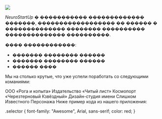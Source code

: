 ![](https://netology-code.github.io/git-homeworks/introduction/assets/logo.png)

*NeuroStartUp* � ����������� ������������� �������, ������������������ �� ������ � �������������� 
 �������� ���������� �������������� ����������.

���� ������������:
* ������� �������� ������
* ������� �������� ������
* ������ ����

Мы на столько крутые, что уже успели поработать со следующими команиями:

ООО «Рога и копыта»
Издательство «Читый лист»
Космопорт «Черезтерновый Кзвёздный»
Дизайн-студия имени Слишком Известного Персонажа
Ниже пример кода из нашего приложения:

.selector {
  font-family: "Awesome", Arial, sans-serif;
  color: red;
}